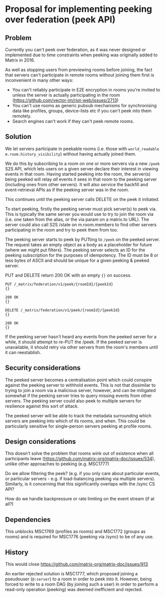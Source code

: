# Proposal for implementing peeking over federation (peek API)

## Problem

Currently you can't peek over federation, as it was never designed or
implemented due to time constraints when peeking was originally added to Matrix
in 2016.

As well as stopping users from previewing rooms before joining, the fact that
servers can't participate in remote rooms without joining them first is
inconvenient in many other ways:

 * You can't reliably participate in E2E encryption in rooms you're invited to
   unless the server is actually participating in the room
   (https://github.com/vector-im/riot-web/issues/2713)
 * You can't use rooms as generic pubsub mechanisms for synchronising data like
   profiles, groups, device-lists etc if you can't peek into them remotely.
 * Search engines can't work if they can't peek remote rooms.

## Solution

We let servers participate in peekable rooms (i.e. those with `world_readable`
`m.room.history_visibility`) without having actually joined them.

We do this by subscribing to a room on one or more servers via a new `/peek`
S2S API, which lets users on a given server declare their interest in viewing
events in that room.  Having started peeking into the room, the server(s)
being peeked will relay *all* events it sees in that room to the peeking
server (including ones from other servers).  It will also service the backfill
and event-retrieval APIs as if the peeking server was in the room.

This continues until the peeking server calls DELETE on the peek it initiated.

To start peeking, firstly the peeking server must pick server(s) to peek via.
This is typically the same server you would use to try to join the room via
(i.e. one taken from the alias, or the via param on a matrix.to URL). The
server could also call S2S /state on m.room.members to find other servers
participating in the room and try to peek them from too.

The peeking server starts to peek by PUTting to `/peek` on the peeked server.
The request takes an empty object as a body as a placeholder for future (where
we might put filters). The peeking server selects an ID for the peeking
subscription for the purposes of idempotency. The ID must be 8 or less bytes
of ASCII and should be unique for a given peeking & peeked server.

PUT and DELETE return 200 OK with an empty `{}` on success.

```
PUT /_matrix/federation/v1/peek/{roomId}/{peekId}
{}

200 OK
{}
```

```
DELETE /_matrix/federation/v1/peek/{roomId}/{peekId}
{}

200 OK
{}
```

If the peeking server hasn't heard any events from the peeked server for a
while, it should attempt to re-PUT the /peek. If the peeked server is
unavailable, it should retry via other servers from the room's members until
it can reestablish.

## Security considerations

The peeked server becomes a centralisation point which could conspire against
the peeking server to withhold events.  This is not that dissimilar to trying
to join a room via a malicious server, however, and can be mitigated somewhat
if the peeking server tries to query missing events from other servers.
The peeking server could also peek to multiple servers for resilience against
this sort of attack.

The peeked server will be able to track the metadata surrounding which servers
are peeking into which of its rooms, and when.  This could be particularly
sensitive for single-person servers peeking at profile rooms.

## Design considerations

This doesn't solve the problem that rooms wink out of existence when all
participants leave (https://github.com/matrix-org/matrix-doc/issues/534),
unlike other approaches to peeking (e.g. MSC1777)

Do we allow filtering the peek? (e.g. if you only care about particular
events, or particular servers - e.g. if load-balancing peeking via multiple
servers). Similarly, is it concerning that this significantly overlaps with
the /sync CS API?

How do we handle backpressure or rate limiting on the event stream (if at
all?)

## Dependencies

This unblocks MSC1769 (profiles as rooms) and MSC1772 (groups as rooms)
and is required for MSC1776 (peeking via /sync) to be of any use.

## History

This would close https://github.com/matrix-org/matrix-doc/issues/913

An earlier rejected solution is MSC1777, which proposed joining a pseudouser
(`@:server`) to a room in order to peek into it.  However, being forced to write
to a room DAG (by joining such a user) in order to perform a read-only operation
(peeking) was deemed inefficient and rejected.
